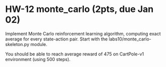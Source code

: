 # HW-12 monte_carlo (2pts, due Jan 02)

Implement Monte Carlo reinforcement learning algorithm, computing exact average for every state-action pair. Start with the labs10/monte_carlo-skeleton.py module.

You should be able to reach average reward of 475 on CartPole-v1 environment (using 500 steps).
